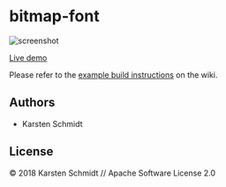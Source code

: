 # bitmap-font

![screenshot](https://raw.githubusercontent.com/thi-ng/umbrella/develop/assets/examples/bitmap-font.gif)

[Live demo](http://demo.thi.ng/umbrella/bitmap-font/)

Please refer to the [example build instructions](https://github.com/thi-ng/umbrella/wiki/Example-build-instructions) on the wiki.

## Authors

- Karsten Schmidt

## License

&copy; 2018 Karsten Schmidt // Apache Software License 2.0

